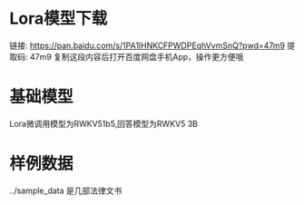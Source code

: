 # Lora模型下载
链接: https://pan.baidu.com/s/1PA1lHNKCFPWDPEqhVvmSnQ?pwd=47m9 提取码: 47m9 复制这段内容后打开百度网盘手机App，操作更方便哦

# 基础模型
Lora微调用模型为RWKV51b5,回答模型为RWKV5 3B

# 样例数据

../sample_data 是几部法律文书